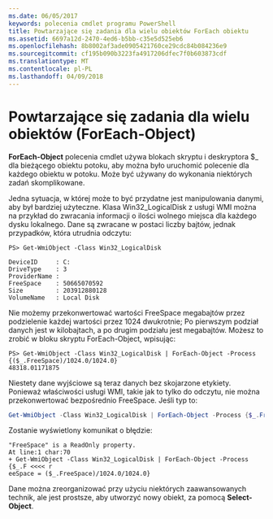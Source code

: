 ```yaml
---
ms.date: 06/05/2017
keywords: polecenia cmdlet programu PowerShell
title: Powtarzające się zadania dla wielu obiektów ForEach obiektu
ms.assetid: 6697a12d-2470-4ed6-b5bb-c35e5d525eb6
ms.openlocfilehash: 8b8002af3ade0905421760ce29cdc84b084236e9
ms.sourcegitcommit: cf195b090b3223fa4917206dfec7f0b603873cdf
ms.translationtype: MT
ms.contentlocale: pl-PL
ms.lasthandoff: 04/09/2018
---
```

# <a name="repeating-a-task-for-multiple-objects-foreach-object"></a>Powtarzające się zadania dla wielu obiektów (ForEach-Object)

**ForEach-Object** polecenia cmdlet używa blokach skryptu i deskryptora $_ dla bieżącego obiektu potoku, aby można było uruchomić polecenie dla każdego obiektu w potoku. Może być używany do wykonania niektórych zadań skomplikowane.

Jedna sytuacja, w której może to być przydatne jest manipulowania danymi, aby był bardziej użyteczne. Klasa Win32_LogicalDisk z usługi WMI można na przykład do zwracania informacji o ilości wolnego miejsca dla każdego dysku lokalnego. Dane są zwracane w postaci liczby bajtów, jednak przypadków, która utrudnia odczytu:

```
PS> Get-WmiObject -Class Win32_LogicalDisk

DeviceID     : C:
DriveType    : 3
ProviderName :
FreeSpace    : 50665070592
Size         : 203912880128
VolumeName   : Local Disk
```

Nie możemy przekonwertować wartości FreeSpace megabajtów przez podzielenie każdej wartości przez 1024 dwukrotnie; Po pierwszym podział danych jest w kilobajtach, a po drugim podziału jest megabajtów. Możesz to zrobić w bloku skryptu ForEach-Object, wpisując:

```
PS> Get-WmiObject -Class Win32_LogicalDisk | ForEach-Object -Process {($_.FreeSpace)/1024.0/1024.0}
48318.01171875
```

Niestety dane wyjściowe są teraz danych bez skojarzone etykiety. Ponieważ właściwości usługi WMI, takie jak to tylko do odczytu, nie można przekonwertować bezpośrednio FreeSpace. Jeśli typ to:

```powershell
Get-WmiObject -Class Win32_LogicalDisk | ForEach-Object -Process {$_.FreeSpace = ($_.FreeSpace)/1024.0/1024.0}
```

Zostanie wyświetlony komunikat o błędzie:

```output
"FreeSpace" is a ReadOnly property.
At line:1 char:70
+ Get-WmiObject -Class Win32_LogicalDisk | ForEach-Object -Process {$_.F <<<< r
eeSpace = ($_.FreeSpace)/1024.0/1024.0}
```

Dane można zreorganizować przy użyciu niektórych zaawansowanych technik, ale jest prostsze, aby utworzyć nowy obiekt, za pomocą **Select-Object**.